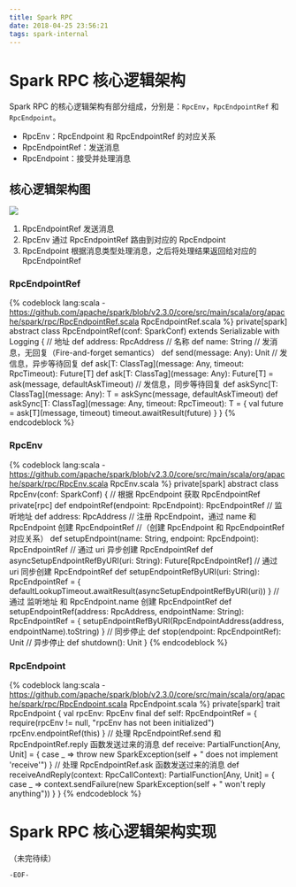 ```yaml
---
title: Spark RPC
date: 2018-04-25 23:56:21
tags: spark-internal
---
```


# Spark RPC 核心逻辑架构

  Spark RPC 的核心逻辑架构有部分组成，分别是：`RpcEnv`，`RpcEndpointRef` 和 `RpcEndpoint`。

  - RpcEnv：RpcEndpoint 和 RpcEndpointRef 的对应关系
  - RpcEndpointRef：发送消息
  - RpcEndpoint：接受并处理消息


## 核心逻辑架构图

![](/images/markdown-img-paste-20180426235917141.png)

1. RpcEndpointRef 发送消息
2. RpcEnv 通过 RpcEndpointRef 路由到对应的 RpcEndpoint
3. RpcEndpoint 根据消息类型处理消息，之后将处理结果返回给对应的 RpcEndpointRef

### RpcEndpointRef

{% codeblock lang:scala - https://github.com/apache/spark/blob/v2.3.0/core/src/main/scala/org/apache/spark/rpc/RpcEndpointRef.scala RpcEndpointRef.scala %}
private[spark] abstract class RpcEndpointRef(conf: SparkConf)
  extends Serializable with Logging {
  // 地址
  def address: RpcAddress
  // 名称
  def name: String
  // 发消息，无回复（Fire-and-forget semantics）
  def send(message: Any): Unit
  // 发信息，异步等待回复
  def ask[T: ClassTag](message: Any, timeout: RpcTimeout): Future[T]
  def ask[T: ClassTag](message: Any): Future[T] = ask(message, defaultAskTimeout)
  // 发信息，同步等待回复
  def askSync[T: ClassTag](message: Any): T = askSync(message, defaultAskTimeout)
  def askSync[T: ClassTag](message: Any, timeout: RpcTimeout): T = {
    val future = ask[T](message, timeout)
    timeout.awaitResult(future)
  }
}
{% endcodeblock %}

### RpcEnv

{% codeblock lang:scala - https://github.com/apache/spark/blob/v2.3.0/core/src/main/scala/org/apache/spark/rpc/RpcEnv.scala RpcEnv.scala %}
private[spark] abstract class RpcEnv(conf: SparkConf) {
  // 根据 RpcEndpoint 获取 RpcEndpointRef
  private[rpc] def endpointRef(endpoint: RpcEndpoint): RpcEndpointRef
  // 监听地址
  def address: RpcAddress
  // 注册 RpcEndpoint，通过 name 和 RpcEndpoint 创建 RpcEndpointRef
  //（创建 RpcEndpoint 和 RpcEndpointRef 对应关系）
  def setupEndpoint(name: String, endpoint: RpcEndpoint): RpcEndpointRef
  // 通过 uri 异步创建 RpcEndpointRef
  def asyncSetupEndpointRefByURI(uri: String): Future[RpcEndpointRef]
  // 通过 uri 同步创建 RpcEndpointRef
  def setupEndpointRefByURI(uri: String): RpcEndpointRef = {
    defaultLookupTimeout.awaitResult(asyncSetupEndpointRefByURI(uri))
  }
  // 通过 监听地址 和 RpcEndpoint.name 创建 RpcEndpointRef
  def setupEndpointRef(address: RpcAddress, endpointName: String): RpcEndpointRef = {
    setupEndpointRefByURI(RpcEndpointAddress(address, endpointName).toString)
  }
  // 同步停止
  def stop(endpoint: RpcEndpointRef): Unit
  // 异步停止
  def shutdown(): Unit
}
{% endcodeblock %}

### RpcEndpoint

{% codeblock lang:scala - https://github.com/apache/spark/blob/v2.3.0/core/src/main/scala/org/apache/spark/rpc/RpcEndpoint.scala RpcEndpoint.scala %}
private[spark] trait RpcEndpoint {
  val rpcEnv: RpcEnv
  final def self: RpcEndpointRef = {
    require(rpcEnv != null, "rpcEnv has not been initialized")
    rpcEnv.endpointRef(this)
  }
  // 处理 RpcEndpointRef.send 和 RpcEndpointRef.reply 函数发送过来的消息
  def receive: PartialFunction[Any, Unit] = {
    case _ => throw new SparkException(self + " does not implement 'receive'")
  }
  // 处理 RpcEndpointRef.ask 函数发送过来的消息
  def receiveAndReply(context: RpcCallContext): PartialFunction[Any, Unit] = {
    case _ => context.sendFailure(new SparkException(self + " won't reply anything"))
  }
}
{% endcodeblock %}

# Spark RPC 核心逻辑架构实现

（未完待续）

`-EOF-`
